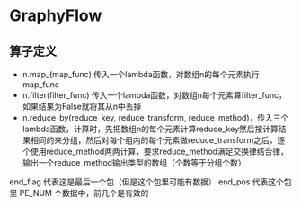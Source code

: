 # GraphyFlow

## 算子定义

- n.map_(map_func) 传入一个lambda函数，对数组n的每个元素执行map_func
- n.filter(filter_func) 传入一个lambda函数，对数组n每个元素算filter_func，如果结果为False就将其从n中丢掉
- n.reduce_by(reduce_key, reduce_transform, reduce_method)，传入三个lambda函数，计算时，先把数组n的每个元素计算reduce_key然后按计算结果相同的来分组，然后对每个组内的每个元素做reduce_transform之后，逐个使用reduce_method两两计算，要求reduce_method满足交换律结合律，输出一个reduce_method输出类型的数组（个数等于分组个数）


end_flag 代表这是最后一个包（但是这个包里可能有数据）
end_pos 代表这个包里 PE_NUM 个数据中，前几个是有效的